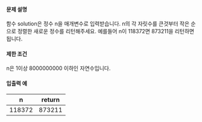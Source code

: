 #### 문제 설명

함수 solution은 정수 n을 매개변수로 입력받습니다. n의 각 자릿수를 큰것부터 작은 순으로 정렬한 새로운 정수를 리턴해주세요. 예를들어 n이 118372면 873211을 리턴하면 됩니다.

#### 제한 조건
n은 1이상 8000000000 이하인 자연수입니다.

#### 입출력 예

n | return
---|---
118372 | 873211